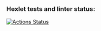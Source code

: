 ### Hexlet tests and linter status:
[![Actions Status](https://github.com/kash1ma/frontend-project-46/actions/workflows/hexlet-check.yml/badge.svg)](https://github.com/kash1ma/frontend-project-46/actions)